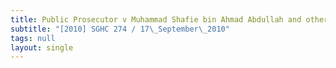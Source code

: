 ```yaml
---
title: Public Prosecutor v Muhammad Shafie bin Ahmad Abdullah and others
subtitle: "[2010] SGHC 274 / 17\_September\_2010"
tags: null
layout: single
---
```


